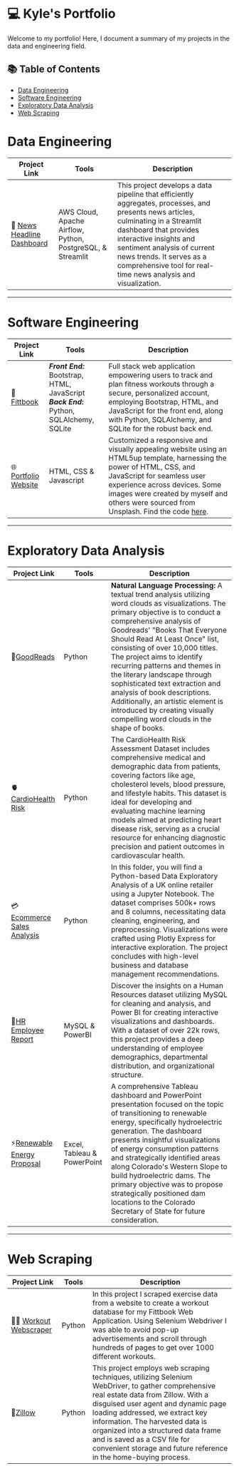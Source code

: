# :computer: Kyle's Portfolio

Welcome to my portfolio! Here, I document a summary of my projects in the data and engineering field.

## 📚 Table of Contents
- [Data Engineering](#data-engineering)
- [Software Engineering](#software-engineering)
- [Exploratory Data Analysis](#exploratory-data-analysis)
- [Web Scraping](#web-scraping)

# Data Engineering 

| Project Link | Tools | Description | 
| --- | --- | --- | 
| :newspaper: [News Headline Dashboard](https://github.com/kpperez/News-Data-Dashboard) | AWS Cloud, Apache Airflow, Python, PostgreSQL, & Streamlit | This project develops a data pipeline that efficiently aggregates, processes, and presents news articles, culminating in a Streamlit dashboard that provides interactive insights and sentiment analysis of current news trends. It serves as a comprehensive tool for real-time news analysis and visualization. |

***

# Software Engineering

| Project Link | Tools | Description | 
| --- | --- | --- | 
| :muscle:[Fittbook](https://github.com/kpperez/Fittbook-Web-App) | ***Front End:*** Bootstrap, HTML, JavaScript <br/> ***Back End:*** Python, SQLAlchemy, SQLite | Full stack web application empowering users to track and plan fitness workouts through a secure, personalized account, employing Bootstrap, HTML, and JavaScript for the front end, along with Python, SQLAlchemy, and SQLite for the robust back end. |
| :globe_with_meridians:[Portfolio Website](https://kyle-perez.com) | HTML, CSS & Javascript | Customized a responsive and visually appealing website using an HTML5up template, harnessing the power of HTML, CSS, and JavaScript for seamless user experience across devices. Some images were created by myself and others were sourced from Unsplash. Find the code [here](https://github.com/kpperez/kyleperez.github.io). |

***

# Exploratory Data Analysis

| Project Link | Tools | Description | 
| --- | --- | --- | 
| :book:[GoodReads](https://nbviewer.org/github/kpperez/GoodReads-NLP-Analysis/blob/main/GoodReads-NLP.ipynb) |  Python | **Natural Language Processing:** A textual trend analysis utilizing word clouds as visualizations. The primary objective is to conduct a comprehensive analysis of Goodreads' "Books That Everyone Should Read At Least Once" list, consisting of over 10,000 titles. The project aims to identify recurring patterns and themes in the literary landscape through sophisticated text extraction and analysis of book descriptions. Additionally, an artistic element is introduced by creating visually compelling word clouds in the shape of books. |
| :anatomical_heart: [CardioHealth Risk](https://www.kaggle.com/code/kpperez/cardiohealth-risk-assessment-logistic-regression) | Python | The CardioHealth Risk Assessment Dataset includes comprehensive medical and demographic data from patients, covering factors like age, cholesterol levels, blood pressure, and lifestyle habits. This dataset is ideal for developing and evaluating machine learning models aimed at predicting heart disease risk, serving as a crucial resource for enhancing diagnostic precision and patient outcomes in cardiovascular health. |
| :credit_card:[Ecommerce Sales Analysis](https://nbviewer.org/github/kpperez/Online-Retailer-EDA/blob/main/PXecommerce.ipynb) | Python | In this folder, you will find a Python-based Data Exploratory Analysis of a UK online retailer using a Jupyter Notebook. The dataset comprises 500k+ rows and 8 columns, necessitating data cleaning, engineering, and preprocessing. Visualizations were crafted using Plotly Express for interactive exploration. The project concludes with high-level business and database management recommendations. | 
| :briefcase:[HR Employee Report](https://github.com/kpperez/HR-Employee-Report/tree/main) | MySQL & PowerBI | Discover the insights on a Human Resources dataset utilizing MySQL for cleaning and analysis, and Power BI for creating interactive visualizations and dashboards. With a dataset of over 22k rows, this project provides a deep understanding of employee demographics, departmental distribution, and organizational structure. |
| :zap:[Renewable Energy Proposal](https://github.com/kpperez/CO-Renewable-Energy/tree/main) | Excel, Tableau & PowerPoint | A comprehensive Tableau dashboard and PowerPoint presentation focused on the topic of transitioning to renewable energy, specifically hydroelectric generation. The dashboard presents insightful visualizations of energy consumption patterns and strategically identified areas along Colorado's Western Slope to build hydroelectric dams. The primary objective was to propose strategically positioned dam locations to the Colorado Secretary of State for future consideration. |

***

# Web Scraping

| Project Link | Tools | Description | 
| --- | --- | --- | 
| :weight_lifting_man: [Workout Webscraper](https://github.com/kpperez/Workout-Webscraper/blob/main/Workout_Webscraper.ipynb) | Python | In this project I scraped exercise data from a website to create a workout database for my Fittbook Web Application. Using Selenium Webdriver I was able to avoid pop-up advertisements and scroll through hundreds of pages to get over 1000 different workouts. |
| :house_with_garden:[Zillow](https://github.com/kpperez/Zillow-Web-Scraper/blob/main/zillow_scraper.ipynb)  | Python | This project employs web scraping techniques, utilizing Selenium WebDriver, to gather comprehensive real estate data from Zillow. With a disguised user agent and dynamic page loading addressed, we extract key information. The harvested data is organized into a structured data frame and is saved as a CSV file for convenient storage and future reference in the home-buying process. | 



